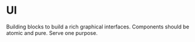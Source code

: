 # UI

Building blocks to build a rich graphical interfaces. Components should be atomic and pure. Serve one purpose.
